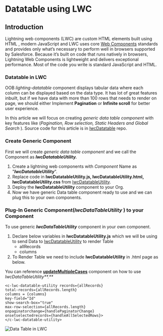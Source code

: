 # Datatable using LWC

## Introduction

Lightning web components \(LWC\) are custom HTML elements built using HTML , modern JavaScript and LWC uses core [Web Components](https://github.com/w3c/webcomponents/) standards and provides only what’s necessary to perform well in browsers supported by Salesforce. Because it’s built on code that runs natively in browsers, Lightning Web Components is lightweight and delivers exceptional performance. Most of the code you write is standard JavaScript and HTML.

### Datatable in LWC

OOB _lighting-datatable_ component displays tabular data where each column can be displayed based on the data type. It has lot of great features inbuilt, but if we have data with more than 100 rows that needs to render on page, we should either Implement **Pagination** or **Infinite scroll** for better user experience.

In this article we will focus on creating _generic data table component_ with key features like \(_Pagination, Row selection, Static Headers and Global Search_ \). Source code for this article is in [lwcDatatable](https://github.com/chilsai/lwcDatatable) repo.

### Create Generic Component

First we will create _generic data table component_ and we call the Component as _**lwcDatatableUtility.**_

1. Create a lightning web components  with _Component_ Name as "_**lwcDatatableUtility**_".
2. Replace code in **lwcDatatableUtility.js, lwcDatatableUtility.html, lwcDatatableUtility.css** from [lwcDatatableUtility](https://github.com/chilsai/lwcDatatable/tree/master/force-app/main/default/lwc/lwcDatatableUtility). 
3. Deploy the **lwcDatatableUtility** component to your Org. 
4. Now we have generic Data table component ready to use and we can plug this to your own components.

### Plug-In Generic Component\(_**lwcDataTableUtility**_ \) to your Component

To use generic _**lwcDataTableUtility**_ component in your own component.

1. Declare below variables in **lwcDatatableUtility.js** which we will be using to send Data to [lwcDatatableUtility](https://github.com/chilsai/lwcDatatable/tree/master/force-app/main/default/lwc/lwcDatatableUtility) to render Table
   * allRecords
   * columns
2. To Render Table we need to include **lwcDatatableUtility** in .html page as below.

You can reference [**updateMultipleCases**](https://github.com/chilsai/lwcDatatable/tree/master/force-app/main/default/lwc/updateMultipleCases) component on how to use _lwcDataTableUtility**.**_

```markup
<c-lwc-datatable-utility records={allRecords} 
total-records={allRecords.length} 
columns = {columns}
key-field="Id"
show-search-box="true"            
max-row-selection={allRecords.length}
onpaginatorchange={handlePaginatorChange}
onsetselectedrecords={handleAllSelectedRows}>
</c-lwc-datatable-utility>
```

![Data Table in LWC ](.gitbook/assets/demo-v1.gif)

